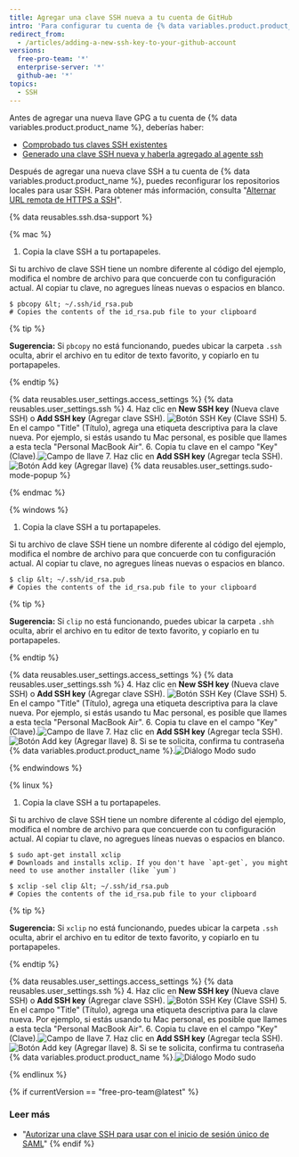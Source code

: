 ```yaml
---
title: Agregar una clave SSH nueva a tu cuenta de GitHub
intro: 'Para configurar tu cuenta de {% data variables.product.product_name %} a fin de usar tu clave SSH nueva (o existente), también deberás agregarla a tu cuenta de {% data variables.product.product_name %}.'
redirect_from:
  - /articles/adding-a-new-ssh-key-to-your-github-account
versions:
  free-pro-team: '*'
  enterprise-server: '*'
  github-ae: '*'
topics:
  - SSH
---
```


Antes de agregar una nueva llave GPG a tu cuenta de {% data variables.product.product_name %}, deberías haber:
* [Comprobado tus claves SSH existentes](/articles/checking-for-existing-ssh-keys)
* [Generado una clave SSH nueva y haberla agregado al agente ssh](/articles/generating-a-new-ssh-key-and-adding-it-to-the-ssh-agent)

Después de agregar una nueva clave SSH a tu cuenta de {% data variables.product.product_name %}, puedes reconfigurar los repositorios locales para usar SSH. Para obtener más información, consulta "[Alternar URL remota de HTTPS a SSH](/articles/changing-a-remote-s-url/#switching-remote-urls-from-https-to-ssh)".

{% data reusables.ssh.dsa-support %}

{% mac %}

1. Copia la clave SSH a tu portapapeles.

  Si tu archivo de clave SSH tiene un nombre diferente al código del ejemplo, modifica el nombre de archivo para que concuerde con tu configuración actual. Al copiar tu clave, no agregues líneas nuevas o espacios en blanco.

  ```shell
  $ pbcopy &lt; ~/.ssh/id_rsa.pub
  # Copies the contents of the id_rsa.pub file to your clipboard
  ```

  {% tip %}

  **Sugerencia:** Si `pbcopy` no está funcionando, puedes ubicar la carpeta `.ssh` oculta, abrir el archivo en tu editor de texto favorito, y copiarlo en tu portapapeles.

  {% endtip %}

{% data reusables.user_settings.access_settings %}
{% data reusables.user_settings.ssh %}
4. Haz clic en **New SSH key** (Nueva clave SSH) o **Add SSH key** (Agregar clave SSH). ![Botón SSH Key (Clave SSH)](/assets/images/help/settings/ssh-add-ssh-key.png)
5. En el campo "Title" (Título), agrega una etiqueta descriptiva para la clave nueva. Por ejemplo, si estás usando tu Mac personal, es posible que llames a esta tecla "Personal MacBook Air".
6. Copia tu clave en el campo "Key" (Clave).![Campo de llave](/assets/images/help/settings/ssh-key-paste.png)
7. Haz clic en **Add SSH key** (Agregar tecla SSH). ![Botón Add key (Agregar llave)](/assets/images/help/settings/ssh-add-key.png)
{% data reusables.user_settings.sudo-mode-popup %}

{% endmac %}

{% windows %}

1. Copia la clave SSH a tu portapapeles.

  Si tu archivo de clave SSH tiene un nombre diferente al código del ejemplo, modifica el nombre de archivo para que concuerde con tu configuración actual. Al copiar tu clave, no agregues líneas nuevas o espacios en blanco.

  ```shell
  $ clip &lt; ~/.ssh/id_rsa.pub
  # Copies the contents of the id_rsa.pub file to your clipboard
  ```

  {% tip %}

  **Sugerencia:** Si `clip` no está funcionando, puedes ubicar la carpeta `.shh` oculta, abrir el archivo en tu editor de texto favorito, y copiarlo en tu portapapeles.

  {% endtip %}

{% data reusables.user_settings.access_settings %}
{% data reusables.user_settings.ssh %}
4. Haz clic en **New SSH key** (Nueva clave SSH) o **Add SSH key** (Agregar clave SSH). ![Botón SSH Key (Clave SSH)](/assets/images/help/settings/ssh-add-ssh-key.png)
5. En el campo "Title" (Título), agrega una etiqueta descriptiva para la clave nueva. Por ejemplo, si estás usando tu Mac personal, es posible que llames a esta tecla "Personal MacBook Air".
6. Copia tu clave en el campo "Key" (Clave).![Campo de llave](/assets/images/help/settings/ssh-key-paste.png)
7. Haz clic en **Add SSH key** (Agregar tecla SSH). ![Botón Add key (Agregar llave)](/assets/images/help/settings/ssh-add-key.png)
8. Si se te solicita, confirma tu contraseña {% data variables.product.product_name %}.![Diálogo Modo sudo](/assets/images/help/settings/sudo_mode_popup.png)

{% endwindows %}

{% linux %}

1. Copia la clave SSH a tu portapapeles.

  Si tu archivo de clave SSH tiene un nombre diferente al código del ejemplo, modifica el nombre de archivo para que concuerde con tu configuración actual. Al copiar tu clave, no agregues líneas nuevas o espacios en blanco.

  ```shell
  $ sudo apt-get install xclip
  # Downloads and installs xclip. If you don't have `apt-get`, you might need to use another installer (like `yum`)

  $ xclip -sel clip &lt; ~/.ssh/id_rsa.pub
  # Copies the contents of the id_rsa.pub file to your clipboard
  ```
  {% tip %}

  **Sugerencia:** Si `xclip` no está funcionando, puedes ubicar la carpeta `.ssh` oculta, abrir el archivo en tu editor de texto favorito, y copiarlo en tu portapapeles.

  {% endtip %}

{% data reusables.user_settings.access_settings %}
{% data reusables.user_settings.ssh %}
4. Haz clic en **New SSH key** (Nueva clave SSH) o **Add SSH key** (Agregar clave SSH). ![Botón SSH Key (Clave SSH)](/assets/images/help/settings/ssh-add-ssh-key.png)
5. En el campo "Title" (Título), agrega una etiqueta descriptiva para la clave nueva. Por ejemplo, si estás usando tu Mac personal, es posible que llames a esta tecla "Personal MacBook Air".
6. Copia tu clave en el campo "Key" (Clave).![Campo de llave](/assets/images/help/settings/ssh-key-paste.png)
7. Haz clic en **Add SSH key** (Agregar tecla SSH). ![Botón Add key (Agregar llave)](/assets/images/help/settings/ssh-add-key.png)
8. Si se te solicita, confirma tu contraseña {% data variables.product.product_name %}.![Diálogo Modo sudo](/assets/images/help/settings/sudo_mode_popup.png)

{% endlinux %}

{% if currentVersion == "free-pro-team@latest" %}
### Leer más

- "[Autorizar una clave SSH para usar con el inicio de sesión único de SAML](/articles/authorizing-an-ssh-key-for-use-with-saml-single-sign-on)"
{% endif %}
